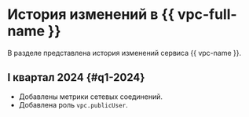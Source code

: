 # История изменений в {{ vpc-full-name }}

В разделе представлена история изменений сервиса {{ vpc-name }}.

## I квартал 2024 {#q1-2024}

* Добавлены метрики сетевых соединений.
* Добавлена роль `vpc.publicUser`.
